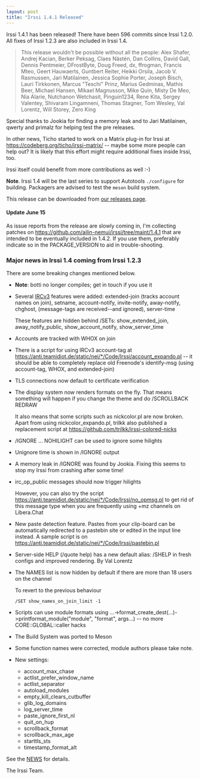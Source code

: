 ```yaml
---
layout: post
title: "Irssi 1.4.1 Released"
---
```


Irssi 1.4.1 has been released! There have been 596 commits since Irssi
1.2.0. All fixes of Irssi 1.2.3 are also included in Irssi 1.4.

> This release wouldn't be possible without all the people: Alex Shafer, Andrej Kacian, Berker Peksag, Claes Nästén, Dan Collins, David Gall, Dennis Pentmeier, DFrostByte, Doug Freed, dx, ffrogman, Francis Mteo, Geert Hauwaerts, Guntbert Reiter, Heikki Orsila, Jacob V. Rasmussen, Jari Matilainen, Jessica Sophie Porter, Joseph Bisch, Lauri Tirkkonen, Marcus "Teschi" Prinz, Marius Gedminas, Mathis Beer, Michael Hansen, Mikael Magnusson, Mike Quin, Misty De Meo, Nia Alarie, Nutchanon Wetchasit, Pinguin1234, Rene Kita, Sergey Valentey, Shivaram Lingamneni, Thomas Stagner, Tom Wesley, Val Lorentz, Will Storey, Zero King

Special thanks to Jookia for finding a memory leak and to Jari
Matilainen, qwerty and primalz for helping test the pre releases.

In other news, Ticho started to work on a Matrix plug-in for Irssi at
https://codeberg.org/ticho/irssi-matrix/ -- maybe some more people can
help out? It is likely that this effort might require additional fixes
inside Irssi, too.

Irssi itself could benefit from more contributions as well :-)

**Note**. Irssi 1.4 will be the last series to support Autotools
`./configure` for building. Packagers are advised to test the
`meson` build system.

This release can be downloaded from [our releases page](/download).

#### Update June 15

As issue reports from the release are slowly coming in, I'm collecting
patches on https://github.com/ailin-nemui/irssi/tree/maint/1.4.1 that
are intended to be eventually included in 1.4.2. If you use them,
preferably indicate so in the PACKAGE_VERSION to aid in trouble-shooting.

### Major news in Irssi 1.4 coming from Irssi 1.2.3

There are some breaking changes mentioned below.

- **Note**: botti no longer compiles; get in touch if you use it

- Several [IRCv3](https://ircv3.net/) features were added: extended-join (tracks account names on join), setname, account-notify, invite-notify, away-notify, chghost, (message-tags are received--and ignored), server-time

  These features are hidden behind /SETs: show_extended_join, away_notify_public, show_account_notify, show_server_time

- Accounts are tracked with WHOX on join

- There is a script for using IRCv3 account-tag at https://anti.teamidiot.de/static/nei/*/Code/Irssi/account_expando.pl  -- it should be able to completely replace old Freenode's identify-msg (using account-tag, WHOX, and extended-join)

- TLS connections now default to certificate verification

- The display system now renders formats on the fly. That means something will happen if you change the theme and do /SCROLLBACK REDRAW

  It also means that some scripts such as nickcolor.pl are now broken. Apart from using nickcolor_expando.pl, trilkk also published a replacement script at https://github.com/trilkk/irssi-colored-nicks

- /IGNORE ... NOHILIGHT can be used to ignore some hilights

- Unignore time is shown in /IGNORE output

* A memory leak in /IGNORE was found by Jookia. Fixing this seems to stop my Irssi from crashing after some time!

- irc_op_public messages should now trigger hilights

  However, you can also try the script https://anti.teamidiot.de/static/nei/*/Code/Irssi/no_opmsg.pl to get rid of this message type when you are frequently using +mz channels on Libera.Chat

* New paste detection feature. Pastes from your clip-board can be automatically redirected to a pastebin site or edited in the input line instead. A sample script is on https://anti.teamidiot.de/static/nei/*/Code/Irssi/pastebin.pl

* Server-side HELP (/quote help) has a new default alias: /SHELP in fresh configs and improved rendering. By Val Lorentz

* The NAMES list is now hidden by default if there are more than 18 users on the channel

  To revert to the previous behaviour

      /SET show_names_on_join_limit -1

- Scripts can use module formats using ...->format_create_dest(...)->printformat_module("module", "format", args...) -- no more CORE::GLOBAL::caller hacks

- The Build System was ported to Meson

- Some function names were corrected, module authors please take note.

* New settings:

  * account_max_chase
  * actlist_prefer_window_name
  * actlist_separator
  * autoload_modules
  * empty_kill_clears_cutbuffer
  * glib_log_domains
  * log_server_time
  * paste_ignore_first_nl
  * quit_on_hup
  * scrollback_format
  * scrollback_max_age
  * starttls_sts
  * timestamp_format_alt

See the [NEWS](/NEWS/#news-v1-4-1) for details.

The Irssi Team.
